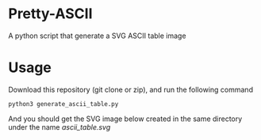 # Pretty-ASCII
A python script that generate a SVG ASCII table image

# Usage

Download this repository (git clone or zip), and run the following command

~~~shell
python3 generate_ascii_table.py
~~~

And you should get the SVG image below created in the same directory under the name *ascii_table.svg*




